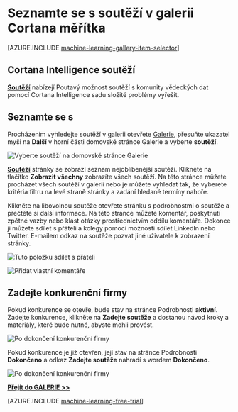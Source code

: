 <properties
    pageTitle="Cortana Intelligence Galerie soutěží | Microsoft Azure"
    description="Seznamte se s soutěží v galerii Intelligence Cortana."
    services="machine-learning"
    documentationCenter=""
    authors="garyericson"
    manager="jhubbard"
    editor="cgronlun"/>

<tags
    ms.service="machine-learning"
    ms.workload="data-services"
    ms.tgt_pltfrm="na"
    ms.devlang="na"
    ms.topic="article"
    ms.date="10/13/2016"
    ms.author="roopalik;garye"/>


# <a name="discover-competitions-in-the-cortana-intelligence-gallery"></a>Seznamte se s soutěží v galerii Cortana měřítka

[AZURE.INCLUDE [machine-learning-gallery-item-selector](../../includes/machine-learning-gallery-item-selector.md)]

## <a name="cortana-intelligence-competitions"></a>Cortana Intelligence soutěží

**[Soutěží](https://gallery.cortanaintelligence.com/competitions)** nabízejí Poutavý možnost soutěží s komunity vědeckých dat pomocí Cortana Intelligence sadu složité problémy vyřešit.

## <a name="discover"></a>Seznamte se s

  Procházením vyhledejte soutěží v galerii otevřete [Galerie](http://gallery.cortanaintelligence.com), přesuňte ukazatel myši na **Další** v horní části domovské stránce Galerie a vyberte **soutěží**.

![Vyberte soutěží na domovské stránce Galerie](media/machine-learning-gallery-competitions/select-competitions-in-gallery.png)

 **[Soutěží](https://gallery.cortanaintelligence.com/competitions)** 
 stránky se zobrazí seznam nejoblíbenější soutěží.
Klikněte na tlačítko **Zobrazit všechny** zobrazíte všech soutěží.
Na této stránce můžete procházet všech soutěží v galerii nebo je můžete vyhledat tak, že vyberete kritéria filtru na levé straně stránky a zadání hledané termíny nahoře.

 Klikněte na libovolnou soutěže otevřete stránku s podrobnostmi o soutěže a přečtěte si další informace. Na této stránce můžete komentář, poskytnutí zpětné vazby nebo klást otázky prostřednictvím oddílu komentáře. Dokonce ji můžete sdílet s přáteli a kolegy pomocí možnosti sdílet LinkedIn nebo Twitter. E-mailem odkaz na soutěže pozvat jiné uživatele k zobrazení stránky.

![Tuto položku sdílet s přáteli](media\machine-learning-gallery-how-to-use-contribute-publish\share-links.png)

![Přidat vlastní komentáře](media\machine-learning-gallery-how-to-use-contribute-publish\comments.png)

## <a name="enter-a-competition"></a>Zadejte konkurenční firmy

Pokud konkurence se otevře, bude stav na stránce Podrobnosti **aktivní**. Zadejte konkurence, klikněte na **Zadejte soutěže** a dostanou návod kroky a materiály, které bude nutné, abyste mohli provést.

![Po dokončení konkurenční firmy](media\machine-learning-gallery-competitions\open-competition.png)

Pokud konkurence je již otevřen, její stav na stránce Podrobnosti **Dokončeno** a odkaz **Zadejte soutěže** nahradí s wordem **Dokončeno**.

![Po dokončení konkurenční firmy](media\machine-learning-gallery-competitions\completed-competition.png)


**[Přejít do GALERIE >>](http://gallery.cortanaintelligence.com)**

[AZURE.INCLUDE [machine-learning-free-trial](../../includes/machine-learning-free-trial.md)]

